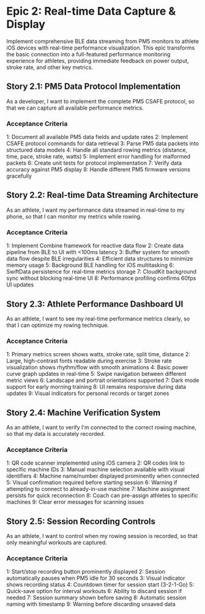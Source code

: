 # Epic 2: Real-time Data Capture & Display

Implement comprehensive BLE data streaming from PM5 monitors to athlete iOS devices with real-time performance visualization. This epic transforms the basic connection into a full-featured performance monitoring experience for athletes, providing immediate feedback on power output, stroke rate, and other key metrics.

## Story 2.1: PM5 Data Protocol Implementation

As a developer,
I want to implement the complete PM5 CSAFE protocol,
so that we can capture all available performance metrics.

### Acceptance Criteria
1: Document all available PM5 data fields and update rates
2: Implement CSAFE protocol commands for data retrieval
3: Parse PM5 data packets into structured data models
4: Handle all standard rowing metrics (distance, time, pace, stroke rate, watts)
5: Implement error handling for malformed packets
6: Create unit tests for protocol implementation
7: Verify data accuracy against PM5 display
8: Handle different PM5 firmware versions gracefully

## Story 2.2: Real-time Data Streaming Architecture

As an athlete,
I want my performance data streamed in real-time to my phone,
so that I can monitor my metrics while rowing.

### Acceptance Criteria
1: Implement Combine framework for reactive data flow
2: Create data pipeline from BLE to UI with <100ms latency
3: Buffer system for smooth data flow despite BLE irregularities
4: Efficient data structures to minimize memory usage
5: Background BLE handling for iOS multitasking
6: SwiftData persistence for real-time metrics storage
7: CloudKit background sync without blocking real-time UI
8: Performance profiling confirms 60fps UI updates

## Story 2.3: Athlete Performance Dashboard UI

As an athlete,
I want to see my real-time performance metrics clearly,
so that I can optimize my rowing technique.

### Acceptance Criteria
1: Primary metrics screen shows watts, stroke rate, split time, distance
2: Large, high-contrast fonts readable during exercise
3: Stroke rate visualization shows rhythm/flow with smooth animations
4: Basic power curve graph updates in real-time
5: Swipe navigation between different metric views
6: Landscape and portrait orientations supported
7: Dark mode support for early morning training
8: UI remains responsive during data updates
9: Visual indicators for personal records or target zones

## Story 2.4: Machine Verification System

As an athlete,
I want to verify I'm connected to the correct rowing machine,
so that my data is accurately recorded.

### Acceptance Criteria
1: QR code scanner implemented using iOS camera
2: QR codes link to specific machine IDs
3: Manual machine selection available with visual identifiers
4: Machine name/number displayed prominently when connected
5: Visual confirmation required before starting session
6: Warning if attempting to connect to already-in-use machine
7: Machine assignment persists for quick reconnection
8: Coach can pre-assign athletes to specific machines
9: Clear error messages for scanning issues

## Story 2.5: Session Recording Controls

As an athlete,
I want to control when my rowing session is recorded,
so that only meaningful workouts are captured.

### Acceptance Criteria
1: Start/stop recording button prominently displayed
2: Session automatically pauses when PM5 idle for 30 seconds
3: Visual indicator shows recording status
4: Countdown timer for session start (3-2-1-Go)
5: Quick-save option for interval workouts
6: Ability to discard session if needed
7: Session summary shown before saving
8: Automatic session naming with timestamp
9: Warning before discarding unsaved data
